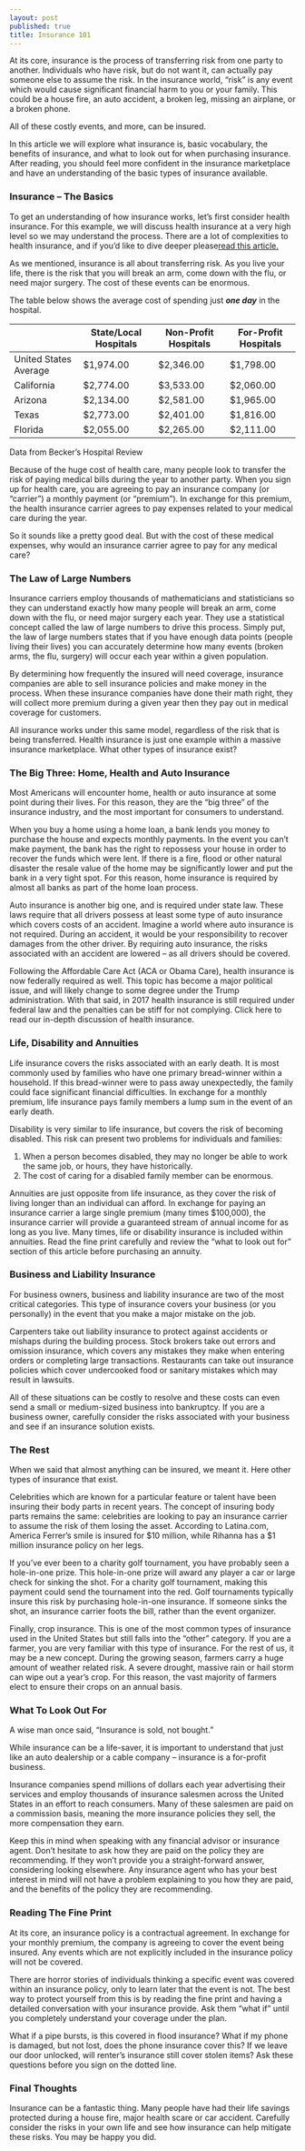 ```yaml
---
layout: post
published: true
title: Insurance 101
---
```

At its core, insurance is the process of transferring risk from one party to another. Individuals who have risk, but do not want it, can actually pay someone else to assume the risk. In the insurance world, “risk” is any event which would cause significant financial harm to you or your family. This could be a house fire, an auto accident, a broken leg, missing an airplane, or a broken phone. 

All of these costly events, and more, can be insured.

In this article we will explore what insurance is, basic vocabulary, the benefits of insurance, and what to look out for when purchasing insurance. After reading, you should feel more confident in the insurance marketplace and have an understanding of the basic types of insurance available.

### Insurance – The Basics

To get an understanding of how insurance works, let’s first consider health insurance. For this example, we will discuss health insurance at a very high level so we may understand the process. There are a lot of complexities to health insurance, and if you’d like to dive deeper please[read this article.](http://supermonedero.com/2017-01-26-health-insurance-101/)

As we mentioned, insurance is all about transferring risk. As you live your life, there is the risk that you will break an arm, come down with the flu, or need major surgery. The cost of these events can be enormous.

The table below shows the average cost of spending just _**one day**_ in the hospital.

|                       | State/Local Hospitals | Non-Profit Hospitals | For-Profit Hospitals |
|-----------------------|-----------------------|----------------------|----------------------|
| United States Average | $1,974.00             | $2,346.00            | $1,798.00            |
| California            | $2,774.00             | $3,533.00            | $2,060.00            |
| Arizona               | $2,134.00             | $2,581.00            | $1,965.00            |
| Texas                 | $2,773.00             | $2,401.00            | $1,816.00            |
| Florida               | $2,055.00             | $2,265.00            | $2,111.00            |

Data from Becker’s Hospital Review

Because of the huge cost of health care, many people look to transfer the risk of paying medical bills during the year to another party. When you sign up for health care, you are agreeing to pay an insurance company (or “carrier”) a monthly payment (or “premium”). In exchange for this premium, the health insurance carrier agrees to pay expenses related to your medical care during the year.

So it sounds like a pretty good deal. But with the cost of these medical expenses, why would an insurance carrier agree to pay for any medical care?

### The Law of Large Numbers

Insurance carriers employ thousands of mathematicians and statisticians so they can understand exactly how many people will break an arm, come down with the flu, or need major surgery each year. They use a statistical concept called the law of large numbers to drive this process. Simply put, the law of large numbers states that if you have enough data points (people living their lives) you can accurately determine how many events (broken arms, the flu, surgery) will occur each year within a given population. 

By determining how frequently the insured will need coverage, insurance companies are able to sell insurance policies and make money in the process. When these insurance companies have done their math right, they will collect more premium during a given year then they pay out in medical coverage for customers.

All insurance works under this same model, regardless of the risk that is being transferred. Health insurance is just one example within a massive insurance marketplace. What other types of insurance exist?

### The Big Three: Home, Health and Auto Insurance

Most Americans will encounter home, health or auto insurance at some point during their lives. For this reason, they are the “big three” of the insurance industry, and the most important for consumers to understand.

When you buy a home using a home loan, a bank lends you money to purchase the house and expects monthly payments. In the event you can’t make payment, the bank has the right to repossess your house in order to recover the funds which were lent. If there is a fire, flood or other natural disaster the resale value of the home may be significantly lower and put the bank in a very tight spot. For this reason, home insurance is required by almost all banks as part of the home loan process.

Auto insurance is another big one, and is required under state law. These laws require that all drivers possess at least some type of auto insurance which covers costs of an accident. Imagine a world where auto insurance is not required. During an accident, it would be your responsibility to recover damages from the other driver. By requiring auto insurance, the risks associated with an accident are lowered – as all drivers should be covered.

Following the Affordable Care Act (ACA or Obama Care), health insurance is now federally required as well. This topic has become a major political issue, and will likely change to some degree under the Trump administration. With that said, in 2017 health insurance is still required under federal law and the penalties can be stiff for not complying. Click here to read our in-depth discussion of health insurance.

### Life, Disability and Annuities

Life insurance covers the risks associated with an early death. It is most commonly used by families who have one primary bread-winner within a household. If this bread-winner were to pass away unexpectedly, the family could face significant financial difficulties. In exchange for a monthly premium, life insurance pays family members a lump sum in the event of an early death.

Disability is very similar to life insurance, but covers the risk of becoming disabled. This risk can present two problems for individuals and families:

1. When a person becomes disabled, they may no longer be able to work the same job, or hours, they have historically.
2. The cost of caring for a disabled family member can be enormous.

Annuities are just opposite from life insurance, as they cover the risk of living longer than an individual can afford. In exchange for paying an insurance carrier a large single premium (many times $100,000), the insurance carrier will provide a guaranteed stream of annual income for as long as you live. Many times, life or disability insurance is included within annuities. Read the fine print carefully and review the “what to look out for” section of this article before purchasing an annuity. 

### Business and Liability Insurance

For business owners, business and liability insurance are two of the most critical categories. This type of insurance covers your business (or you personally) in the event that you make a major mistake on the job.

Carpenters take out liability insurance to protect against accidents or mishaps during the building process. Stock brokers take out errors and omission insurance, which covers any mistakes they make when entering orders or completing large transactions. Restaurants can take out insurance policies which cover undercooked food or sanitary mistakes which may result in lawsuits.

All of these situations can be costly to resolve and these costs can even send a small or medium-sized business into bankruptcy. If you are a business owner, carefully consider the risks associated with your business and see if an insurance solution exists.

### The Rest

When we said that almost anything can be insured, we meant it. Here other types of insurance that exist.

Celebrities which are known for a particular feature or talent have been insuring their body parts in recent years. The concept of insuring body parts remains the same: celebrities are looking to pay an insurance carrier to assume the risk of them losing the asset. According to Latina.com, America Ferrer’s smile is insured for $10 million, while Rihanna has a $1 million insurance policy on her legs.

If you’ve ever been to a charity golf tournament, you have probably seen a hole-in-one prize. This hole-in-one prize will award any player a car or large check for sinking the shot. For a charity golf tournament, making this payment could send the tournament into the red. Golf tournaments typically insure this risk by purchasing hole-in-one insurance. If someone sinks the shot, an insurance carrier foots the bill, rather than the event organizer.

Finally, crop insurance. This is one of the most common types of insurance used in the United States but still falls into the “other” category. If you are a farmer, you are very familiar with this type of insurance. For the rest of us, it may be a new concept. During the growing season, farmers carry a huge amount of weather related risk. A severe drought, massive rain or hail storm can wipe out a year’s crop. For this reason, the vast majority of farmers elect to ensure their crops on an annual basis.

### What To Look Out For

A wise man once said, “Insurance is sold, not bought.” 

While insurance can be a life-saver, it is important to understand that just like an auto dealership or a cable company – insurance is a for-profit business.

Insurance companies spend millions of dollars each year advertising their services and employ thousands of insurance salesmen across the United States in an effort to reach consumers. Many of these salesmen are paid on a commission basis, meaning the more insurance policies they sell, the more compensation they earn.

Keep this in mind when speaking with any financial advisor or insurance agent. Don’t hesitate to ask how they are paid on the policy they are recommending. If they won’t provide you a straight-forward answer, considering looking elsewhere. Any insurance agent who has your best interest in mind will not have a problem explaining to you how they are paid, and the benefits of the policy they are recommending.

### Reading The Fine Print

At its core, an insurance policy is a contractual agreement. In exchange for your monthly premium, the company is agreeing to cover the event being insured. Any events which are not explicitly included in the insurance policy will not be covered.

There are horror stories of individuals thinking a specific event was covered within an insurance policy, only to learn later that the event is not. The best way to protect yourself from this is by reading the fine print and having a detailed conversation with your insurance provide. Ask them “what if” until you completely understand your coverage under the plan. 

What if a pipe bursts, is this covered in flood insurance? What if my phone is damaged, but not lost, does the phone insurance cover this? If we leave our door unlocked, will renter’s insurance still cover stolen items? Ask these questions before you sign on the dotted line.

### Final Thoughts

Insurance can be a fantastic thing. Many people have had their life savings protected during a house fire, major health scare or car accident. Carefully consider the risks in your own life and see how insurance can help mitigate these risks. You may be happy you did.

